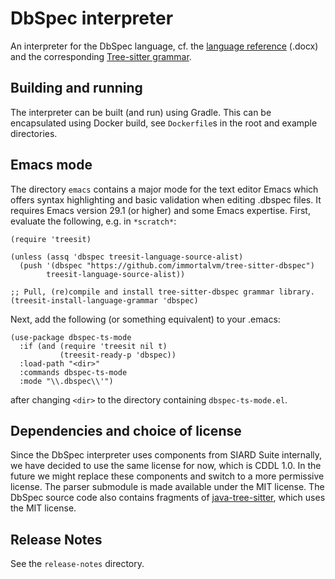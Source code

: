 # DbSpec interpreter

An interpreter for the DbSpec language, cf.
the [language reference](doc/DbSpec%20language%20reference.docx) (.docx)
and the corresponding [Tree-sitter grammar](https://github.com/immortalvm/tree-sitter-dbspec).

## Building and running

The interpreter can be built (and run) using Gradle.
This can be encapsulated using Docker build, see `Dockerfile`s in the root and example directories.


## Emacs mode

The directory `emacs` contains a major mode for the text editor Emacs
which offers syntax highlighting and basic validation when editing .dbspec files.
It requires Emacs version 29.1 (or higher) and some Emacs expertise.
First, evaluate the following, e.g. in `*scratch*`:
```elisp
(require 'treesit)

(unless (assq 'dbspec treesit-language-source-alist)
  (push '(dbspec "https://github.com/immortalvm/tree-sitter-dbspec")
        treesit-language-source-alist))

;; Pull, (re)compile and install tree-sitter-dbspec grammar library.
(treesit-install-language-grammar 'dbspec)
```

Next, add the following (or something equivalent) to your .emacs:
```elisp
(use-package dbspec-ts-mode
  :if (and (require 'treesit nil t)
           (treesit-ready-p 'dbspec))
  :load-path "<dir>"
  :commands dbspec-ts-mode
  :mode "\\.dbspec\\'")
```
after changing `<dir>` to the directory containing `dbspec-ts-mode.el`.


## Dependencies and choice of license

Since the DbSpec interpreter uses components from SIARD Suite internally,
we have decided to use the same license for now, which is CDDL 1.0.
In the future we might replace these components and switch to a more permissive license.
The parser submodule is made available under the MIT license.
The DbSpec source code also contains fragments of
[java-tree-sitter](https://github.com/serenadeai/java-tree-sitter),
which uses the MIT license.

## Release Notes

See the `release-notes` directory.
